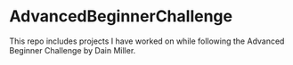# AdvancedBeginnerChallenge
This repo includes projects I have worked on while following the Advanced Beginner Challenge by Dain Miller.
